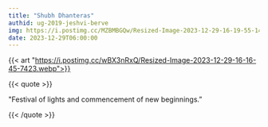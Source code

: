 ```yaml
---
title: "Shubh Dhanteras"
authid: ug-2019-jeshvi-berve
img: https://i.postimg.cc/MZBMBGQw/Resized-Image-2023-12-29-16-19-55-1463.webp
date: 2023-12-29T06:00:00
---
```


{{< art  "https://i.postimg.cc/wBX3nRxQ/Resized-Image-2023-12-29-16-16-45-7423.webp">}}

{{< quote >}}

"Festival of lights and commencement of new beginnings.”

{{< /quote >}}
